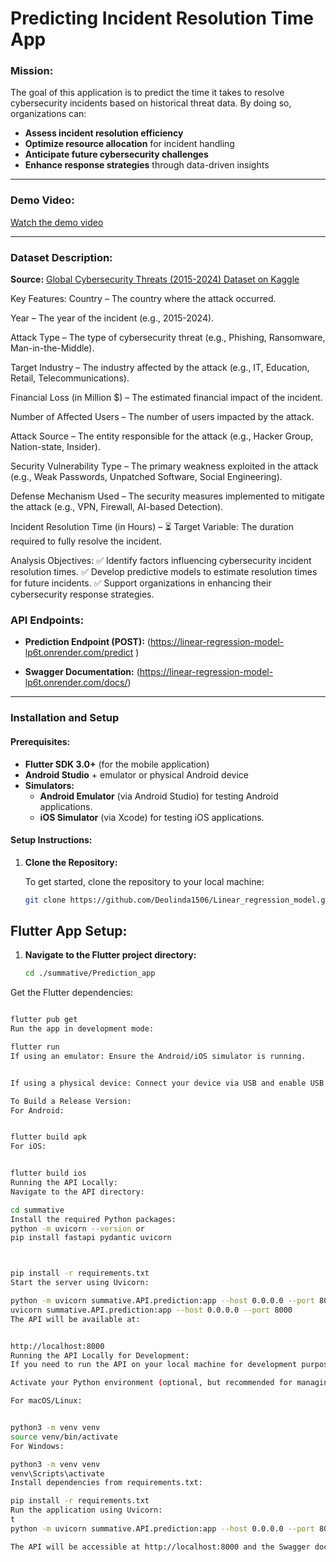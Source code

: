 # **Predicting Incident Resolution Time App**

### **Mission:**
The goal of this application is to predict the time it takes to resolve cybersecurity incidents based on historical threat data. By doing so, organizations can:

- **Assess incident resolution efficiency**
- **Optimize resource allocation** for incident handling
- **Anticipate future cybersecurity challenges**
- **Enhance response strategies** through data-driven insights

---

### **Demo Video:**
[Watch the demo video](https://youtu.be/YkvAF2gqAXw)

---

### **Dataset Description:**

**Source:** [Global Cybersecurity Threats (2015-2024) Dataset on Kaggle](https://www.kaggle.com/datasets/atharvasoundankar/global-cybersecurity-threats-2015-2024)

Key Features:
Country – The country where the attack occurred.

Year – The year of the incident (e.g., 2015-2024).

Attack Type – The type of cybersecurity threat (e.g., Phishing, Ransomware, Man-in-the-Middle).

Target Industry – The industry affected by the attack (e.g., IT, Education, Retail, Telecommunications).

Financial Loss (in Million $) – The estimated financial impact of the incident.

Number of Affected Users – The number of users impacted by the attack.

Attack Source – The entity responsible for the attack (e.g., Hacker Group, Nation-state, Insider).

Security Vulnerability Type – The primary weakness exploited in the attack (e.g., Weak Passwords, Unpatched Software, Social Engineering).

Defense Mechanism Used – The security measures implemented to mitigate the attack (e.g., VPN, Firewall, AI-based Detection).

Incident Resolution Time (in Hours) – ⏳ Target Variable: The duration required to fully resolve the incident.

Analysis Objectives:
✅ Identify factors influencing cybersecurity incident resolution times.
✅ Develop predictive models to estimate resolution times for future incidents.
✅ Support organizations in enhancing their cybersecurity response strategies.

### **API Endpoints:**

- **Prediction Endpoint (POST):** (https://linear-regression-model-lp6t.onrender.com/predict
)

- **Swagger Documentation:** (https://linear-regression-model-lp6t.onrender.com/docs/)

---

### **Installation and Setup**

#### **Prerequisites:**

- **Flutter SDK 3.0+** (for the mobile application)
- **Android Studio** + emulator or physical Android device
- **Simulators:**
  - **Android Emulator** (via Android Studio) for testing Android applications.
  - **iOS Simulator** (via Xcode) for testing iOS applications.
  

#### **Setup Instructions:**

1. **Clone the Repository:**

   To get started, clone the repository to your local machine:

   ```bash
   git clone https://github.com/Deolinda1506/Linear_regression_model.git


## **Flutter App Setup:**

1. **Navigate to the Flutter project directory:**

   ```bash
   cd ./summative/Prediction_app
Get the Flutter dependencies:

```bash

flutter pub get
Run the app in development mode:

flutter run
If using an emulator: Ensure the Android/iOS simulator is running.


If using a physical device: Connect your device via USB and enable USB debugging.

To Build a Release Version:
For Android:


flutter build apk
For iOS:


flutter build ios
Running the API Locally:
Navigate to the API directory:

cd summative
Install the required Python packages:
python -m uvicorn --version or
pip install fastapi pydantic uvicorn



pip install -r requirements.txt
Start the server using Uvicorn:

python -m uvicorn summative.API.prediction:app --host 0.0.0.0 --port 8000
uvicorn summative.API.prediction:app --host 0.0.0.0 --port 8000
The API will be available at:


http://localhost:8000
Running the API Locally for Development:
If you need to run the API on your local machine for development purposes, follow these steps:

Activate your Python environment (optional, but recommended for managing dependencies):

For macOS/Linux:


python3 -m venv venv
source venv/bin/activate
For Windows:

python3 -m venv venv
venv\Scripts\activate
Install dependencies from requirements.txt:

pip install -r requirements.txt
Run the application using Uvicorn:
t
python -m uvicorn summative.API.prediction:app --host 0.0.0.0 --port 8000

The API will be accessible at http://localhost:8000 and the Swagger documentation will be available at http://localhost:8000/docs.


